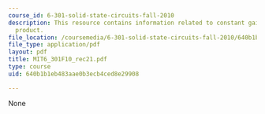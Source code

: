 ```yaml
---
course_id: 6-301-solid-state-circuits-fall-2010
description: This resource contains information related to constant gain bandwidth
  product.
file_location: /coursemedia/6-301-solid-state-circuits-fall-2010/640b1b1eb483aae0b3ecb4ced8e29908_MIT6_301F10_rec21.pdf
file_type: application/pdf
layout: pdf
title: MIT6_301F10_rec21.pdf
type: course
uid: 640b1b1eb483aae0b3ecb4ced8e29908

---
```

None